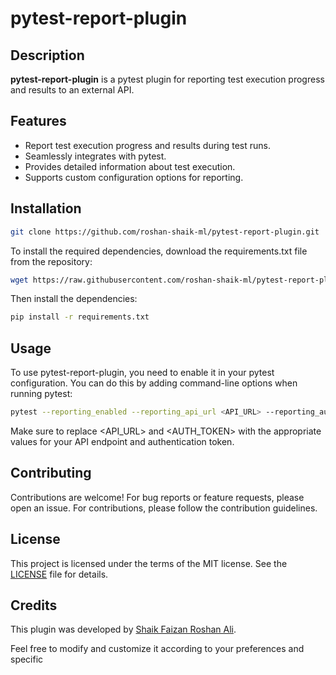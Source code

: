 # pytest-report-plugin

## Description

**pytest-report-plugin** is a pytest plugin for reporting test execution progress and results to an external API.

## Features

- Report test execution progress and results during test runs.
- Seamlessly integrates with pytest.
- Provides detailed information about test execution.
- Supports custom configuration options for reporting.

## Installation

```bash
git clone https://github.com/roshan-shaik-ml/pytest-report-plugin.git
```
To install the required dependencies, download the requirements.txt file from the repository:

```bash
wget https://raw.githubusercontent.com/roshan-shaik-ml/pytest-report-plugin/main/requirements.txt
```

Then install the dependencies:
```bash
pip install -r requirements.txt
```
## Usage

To use pytest-report-plugin, you need to enable it in your pytest configuration. You can do this by adding command-line options when running pytest:

```bash
pytest --reporting_enabled --reporting_api_url <API_URL> --reporting_auth_token <AUTH_TOKEN>
```
Make sure to replace <API_URL> and <AUTH_TOKEN> with the appropriate values for your API endpoint and authentication token.

## Contributing

Contributions are welcome! For bug reports or feature requests, please open an issue. For contributions, please follow the contribution guidelines.
## License

This project is licensed under the terms of the MIT license. See the [LICENSE](https://github.com/roshan-shaik-ml/pytest-report-plugin/blob/main/LICENSE) file for details.
## Credits

This plugin was developed by [Shaik Faizan Roshan Ali](https://github.com/roshan-shaik-ml/).

Feel free to modify and customize it according to your preferences and specific
